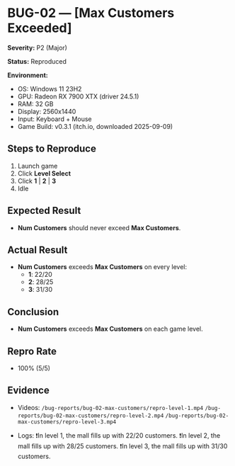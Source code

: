 # BUG-02 — [Max Customers Exceeded]

**Severity:** P2 (Major)

**Status:** Reproduced 

**Environment:**  
- OS: Windows 11 23H2  
- GPU: Radeon RX 7900 XTX (driver 24.5.1)  
- RAM: 32 GB  
- Display: 2560x1440  
- Input: Keyboard + Mouse  
- Game Build: v0.3.1 (itch.io, downloaded 2025-09-09)

## Steps to Reproduce
1. Launch game  
2. Click **Level Select**
3. Click **1** | **2** | **3**
4. Idle

## Expected Result
- **Num Customers** should never exceed **Max Customers**.

## Actual Result
- **Num Customers** exceeds **Max Customers** on every level:
    - **1**: 22/20
    - **2**: 28/25
    - **3**: 31/30

## Conclusion
- **Num Customers** exceeds **Max Customers** on each game level.

## Repro Rate
- 100% (5/5)

## Evidence
- Videos:   `/bug-reports/bug-02-max-customers/repro-level-1.mp4`
            `/bug-reports/bug-02-max-customers/repro-level-2.mp4`
            `/bug-reports/bug-02-max-customers/repro-level-3.mp4`

- Logs: ❗In level 1, the mall fills up with 22/20 customers.
        ❗In level 2, the mall fills up with 28/25 customers.
        ❗In level 3, the mall fills up with 31/30 customers.